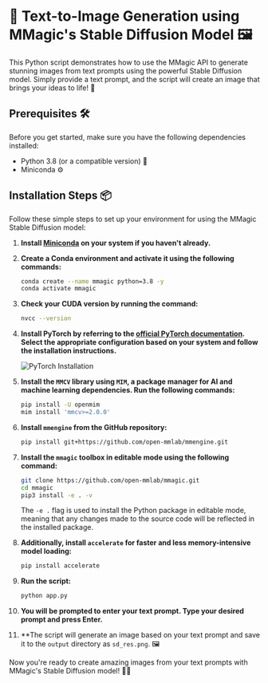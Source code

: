 
# 🚀 Text-to-Image Generation using MMagic's Stable Diffusion Model 🖼️

This Python script demonstrates how to use the MMagic API to generate stunning images from text prompts using the powerful Stable Diffusion model. Simply provide a text prompt, and the script will create an image that brings your ideas to life! 🌟

## Prerequisites 🛠️

Before you get started, make sure you have the following dependencies installed:

- Python 3.8 (or a compatible version) 🐍
- Miniconda ⚙️

## Installation Steps 📦

Follow these simple steps to set up your environment for using the MMagic Stable Diffusion model:

1. **Install [Miniconda](https://docs.conda.io/projects/miniconda/en/latest/miniconda-install.html) on your system if you haven't already.**

2. **Create a Conda environment and activate it using the following commands:**

   ```bash
   conda create --name mmagic python=3.8 -y
   conda activate mmagic
   ```

3. **Check your CUDA version by running the command:**

   ```bash
   nvcc --version
   ```

4. **Install PyTorch by referring to the [official PyTorch documentation](https://pytorch.org/). Select the appropriate configuration based on your system and follow the installation instructions.**

   ![PyTorch Installation](https://prod-files-secure.s3.us-west-2.amazonaws.com/16414159-cf5e-4dee-a624-4cdc703e880e/0c523fad-82b5-442b-b9d1-f72409bf9fb4/Untitled.png)

5. **Install the `MMCV` library using `MIM`, a package manager for AI and machine learning dependencies. Run the following commands:**

   ```bash
   pip install -U openmim
   mim install 'mmcv>=2.0.0'
   ```

6. **Install `mmengine` from the GitHub repository:**

   ```bash
   pip install git+https://github.com/open-mmlab/mmengine.git
   ```

7. **Install the `mmagic` toolbox in editable mode using the following command:**

   ```bash
   git clone https://github.com/open-mmlab/mmagic.git
   cd mmagic
   pip3 install -e . -v
   ```

   The `-e .` flag is used to install the Python package in editable mode, meaning that any changes made to the source code will be reflected in the installed package.

8. **Additionally, install `accelerate` for faster and less memory-intensive model loading:**

   ```bash
   pip install accelerate
   ```

9. **Run the script:**

   ```bash
   python app.py
   ```

10. **You will be prompted to enter your text prompt. Type your desired prompt and press Enter.**

11. **The script will generate an image based on your text prompt and save it to the `output` directory as `sd_res.png`. 🖼️

Now you're ready to create amazing images from your text prompts with MMagic's Stable Diffusion model! 🎨✨
```

